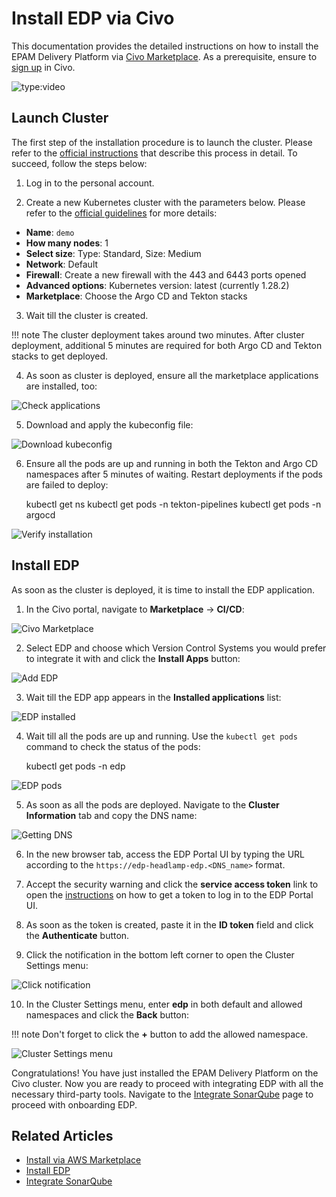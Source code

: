 # Install EDP via Civo

This documentation provides the detailed instructions on how to install the EPAM Delivery Platform via [Civo Marketplace](https://www.civo.com/marketplace/edp). As a prerequisite, ensure to [sign up](https://dashboard.civo.com/signup) in Civo.

![type:video](https://www.youtube.com/embed/QjZoPnIKDtA)

## Launch Cluster

The first step of the installation procedure is to launch the cluster. Please refer to the [official instructions](https://www.civo.com/docs/kubernetes/create-a-cluster) that describe this process in detail. To succeed, follow the steps below:

1. Log in to the personal account.

2. Create a new Kubernetes cluster with the parameters below. Please refer to the [official guidelines](https://www.civo.com/docs/kubernetes/create-a-cluster) for more details:

  * **Name**: `demo`
  * **How many nodes**: 1
  * **Select size**: Type: Standard, Size: Medium
  * **Network**: Default
  * **Firewall**: Create a new firewall with the 443 and 6443 ports opened
  * **Advanced options**: Kubernetes version: latest (currently 1.28.2)
  * **Marketplace**: Choose the Argo CD and Tekton stacks

3. Wait till the cluster is created.

  !!! note
      The cluster deployment takes around two minutes. After cluster deployment, additional 5 minutes are required for both Argo CD and Tekton stacks to get deployed.

4. As soon as cluster is deployed, ensure all the marketplace applications are installed, too:

  ![Check applications](../assets/operator-guide/civo-installed-applications.png "Check applications")

5. Download and apply the kubeconfig file:

  ![Download kubeconfig](../assets/operator-guide/download-kubeconfig.png "Download kubeconfig")

6. Ensure all the pods are up and running in both the Tekton and Argo CD namespaces after 5 minutes of waiting. Restart deployments if the pods are failed to deploy:

      kubectl get ns
      kubectl get pods -n tekton-pipelines
      kubectl get pods -n argocd

  ![Verify installation](../assets/operator-guide/check-ns-and-pods.png "Verify installation")

## Install EDP

As soon as the cluster is deployed, it is time to install the EDP application.

1. In the Civo portal, navigate to **Marketplace** -> **CI/CD**:

  ![Civo Marketplace](../assets/operator-guide/civo-marketplace.png "Civo Marketplace")

2. Select EDP and choose which Version Control Systems you would prefer to integrate it with and click the **Install Apps** button:

  ![Add EDP](../assets/operator-guide/civo-add-edp.png "Add EDP")

3. Wait till the EDP app appears in the **Installed applications** list:

  ![EDP installed](../assets/operator-guide/civo-edp-installed.png "EDP installed")

4. Wait till all the pods are up and running. Use the `kubectl get pods` command to check the status of the pods:

      kubectl get pods -n edp

  ![EDP pods](../assets/operator-guide/civo-check-edp-ns.png "EDP pods")

5. As soon as all the pods are deployed. Navigate to the **Cluster Information** tab and copy the DNS name:

  ![Getting DNS](../assets/operator-guide/civo-get-dns.png "Getting DNS")

6. In the new browser tab, access the EDP Portal UI by typing the URL according to the `https://edp-headlamp-edp.<DNS_name>` format.

7. Accept the security warning and click the **service access token** link to open the [instructions](https://headlamp.dev/docs/latest/installation/#create-a-service-account-token) on how to get a token to log in to the EDP Portal UI.

8. As soon as the token is created, paste it in the **ID token** field and click the **Authenticate** button.

9. Click the notification in the bottom left corner to open the Cluster Settings menu:

  ![Click notification](../assets/operator-guide/civo-cluster-settings.png "Click notification")

10. In the Cluster Settings menu, enter **edp** in both default and allowed namespaces and click the **Back** button:

  !!! note
      Don't forget to click the **+** button to add the allowed namespace.

  ![Cluster Settings menu](../assets/operator-guide/civo-edp-portal-cluster-settings-menu.png "Cluster Settings menu")

Congratulations! You have just installed the EPAM Delivery Platform on the Civo cluster. Now you are ready to proceed with integrating EDP with all the necessary third-party tools. Navigate to the [Integrate SonarQube](../quick-start/integrate-sonarcloud.md) page to proceed with onboarding EDP.

## Related Articles

* [Install via AWS Marketplace](aws-marketplace-install.md)
* [Install EDP](install-edp.md)
* [Integrate SonarQube](../quick-start/integrate-sonarcloud.md)
